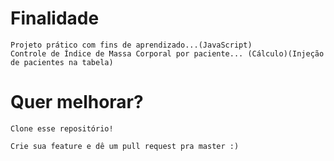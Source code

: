 # Finalidade
```
Projeto prático com fins de aprendizado...(JavaScript)
Controle de Índice de Massa Corporal por paciente... (Cálculo)(Injeção de pacientes na tabela)
```
# Quer melhorar?
```
Clone esse repositório!
```
```
Crie sua feature e dê um pull request pra master :)
```
